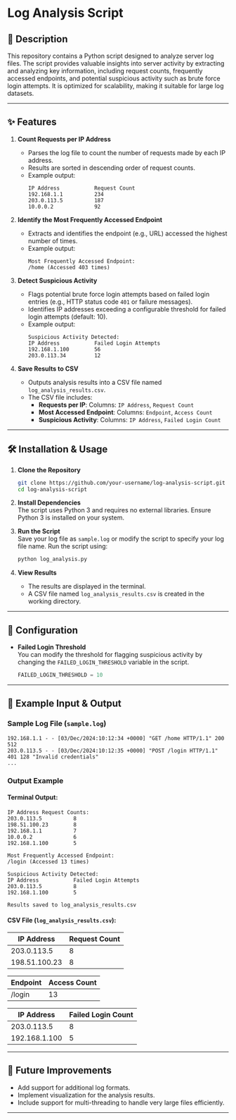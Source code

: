 # Log Analysis Script

## 📄 Description

This repository contains a Python script designed to analyze server log files. The script provides valuable insights into server activity by extracting and analyzing key information, including request counts, frequently accessed endpoints, and potential suspicious activity such as brute force login attempts. It is optimized for scalability, making it suitable for large log datasets.

---

## ✨ Features

1. **Count Requests per IP Address**  
   - Parses the log file to count the number of requests made by each IP address.  
   - Results are sorted in descending order of request counts.  
   - Example output:
     ```plaintext
     IP Address           Request Count
     192.168.1.1          234
     203.0.113.5          187
     10.0.0.2             92
     ```

2. **Identify the Most Frequently Accessed Endpoint**  
   - Extracts and identifies the endpoint (e.g., URL) accessed the highest number of times.  
   - Example output:
     ```plaintext
     Most Frequently Accessed Endpoint:
     /home (Accessed 403 times)
     ```

3. **Detect Suspicious Activity**  
   - Flags potential brute force login attempts based on failed login entries (e.g., HTTP status code `401` or failure messages).  
   - Identifies IP addresses exceeding a configurable threshold for failed login attempts (default: 10).  
   - Example output:
     ```plaintext
     Suspicious Activity Detected:
     IP Address           Failed Login Attempts
     192.168.1.100        56
     203.0.113.34         12
     ```

4. **Save Results to CSV**  
   - Outputs analysis results into a CSV file named `log_analysis_results.csv`.  
   - The CSV file includes:  
     - **Requests per IP**: Columns: `IP Address`, `Request Count`  
     - **Most Accessed Endpoint**: Columns: `Endpoint`, `Access Count`  
     - **Suspicious Activity**: Columns: `IP Address`, `Failed Login Count`  

---

## 🛠️ Installation & Usage

1. **Clone the Repository**  
   ```bash
   git clone https://github.com/your-username/log-analysis-script.git
   cd log-analysis-script
   ```

2. **Install Dependencies**  
   The script uses Python 3 and requires no external libraries. Ensure Python 3 is installed on your system.

3. **Run the Script**  
   Save your log file as `sample.log` or modify the script to specify your log file name. Run the script using:  
   ```bash
   python log_analysis.py
   ```

4. **View Results**  
   - The results are displayed in the terminal.
   - A CSV file named `log_analysis_results.csv` is created in the working directory.

---

## 📝 Configuration

- **Failed Login Threshold**  
  You can modify the threshold for flagging suspicious activity by changing the `FAILED_LOGIN_THRESHOLD` variable in the script.  
  ```python
  FAILED_LOGIN_THRESHOLD = 10
  ```

---

## 🧪 Example Input & Output

### Sample Log File (`sample.log`)
```plaintext
192.168.1.1 - - [03/Dec/2024:10:12:34 +0000] "GET /home HTTP/1.1" 200 512
203.0.113.5 - - [03/Dec/2024:10:12:35 +0000] "POST /login HTTP/1.1" 401 128 "Invalid credentials"
...
```

### Output Example
#### Terminal Output:
```plaintext
IP Address Request Counts:
203.0.113.5          8
198.51.100.23        8
192.168.1.1          7
10.0.0.2             6
192.168.1.100        5

Most Frequently Accessed Endpoint:
/login (Accessed 13 times)

Suspicious Activity Detected:
IP Address           Failed Login Attempts
203.0.113.5          8
192.168.1.100        5

Results saved to log_analysis_results.csv
```

#### CSV File (`log_analysis_results.csv`):
| IP Address       | Request Count |  
|------------------|---------------|  
| 203.0.113.5      | 8             |  
| 198.51.100.23    | 8             |  

| Endpoint | Access Count |  
|----------|--------------|  
| /login   | 13           |  

| IP Address       | Failed Login Count |  
|------------------|--------------------|  
| 203.0.113.5      | 8                  |  
| 192.168.1.100    | 5                  |  

---

## 🧩 Future Improvements

- Add support for additional log formats.  
- Implement visualization for the analysis results.  
- Include support for multi-threading to handle very large files efficiently.  

---
